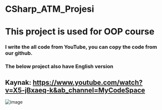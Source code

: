 # CSharp_ATM_Projesi

# This project is used for OOP course

### I write the all code from YouTube, you can copy the code from our github.

### The below project also have English version

## Kaynak: https://www.youtube.com/watch?v=X5-jBxaeq-k&ab_channel=MyCodeSpace

![image](https://user-images.githubusercontent.com/101183453/215331166-db5c2cc6-7d4c-4bad-b038-c68b862c5229.png)
